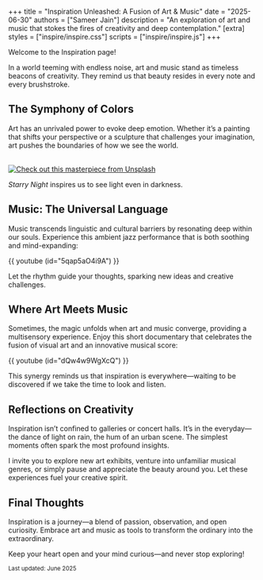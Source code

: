 +++
title = "Inspiration Unleashed: A Fusion of Art & Music"
date = "2025-06-30"
authors = ["Sameer Jain"]
description = "An exploration of art and music that stokes the fires of creativity and deep contemplation."
[extra]
styles = ["inspire/inspire.css"]
scripts = ["inspire/inspire.js"]
+++

Welcome to the Inspiration page!

In a world teeming with endless noise, art and music stand as timeless beacons of creativity. They remind us that beauty resides in every note and every brushstroke.

## The Symphony of Colors

Art has an unrivaled power to evoke deep emotion. Whether it’s a painting that shifts your perspective or a sculpture that challenges your imagination, art pushes the boundaries of how we see the world.


\
[![Check out this masterpiece from Unsplash](https://images.unsplash.com/photo-1635410773896-da585e1fe138?q=80&w=2063&auto=format&fit=crop&ixlib=rb-4.0.3&ixid=M3wxMjA3fDB8MHxwaG90by1wYWdlfHx8fGVufDB8fHx8fA%3D%3D#full-bleed)](https://unsplash.com/photos/a-mountain-lake-surrounded-by-trees-and-snow-CqTOTZh5vrs)

*Starry Night* inspires us to see light even in darkness.

## Music: The Universal Language

Music transcends linguistic and cultural barriers by resonating deep within our souls. Experience this ambient jazz performance that is both soothing and mind-expanding:

{{ youtube (id="5qap5aO4i9A") }}

Let the rhythm guide your thoughts, sparking new ideas and creative challenges.

## Where Art Meets Music

Sometimes, the magic unfolds when art and music converge, providing a multisensory experience. Enjoy this short documentary that celebrates the fusion of visual art and an innovative musical score:

{{ youtube (id="dQw4w9WgXcQ") }}

This synergy reminds us that inspiration is everywhere—waiting to be discovered if we take the time to look and listen.

## Reflections on Creativity

Inspiration isn’t confined to galleries or concert halls. It’s in the everyday—the dance of light on rain, the hum of an urban scene. The simplest moments often spark the most profound insights.

I invite you to explore new art exhibits, venture into unfamiliar musical genres, or simply pause and appreciate the beauty around you. Let these experiences fuel your creative spirit.

## Final Thoughts

Inspiration is a journey—a blend of passion, observation, and open curiosity. Embrace art and music as tools to transform the ordinary into the extraordinary.

Keep your heart open and your mind curious—and never stop exploring!

<small>Last updated: June 2025</small>

